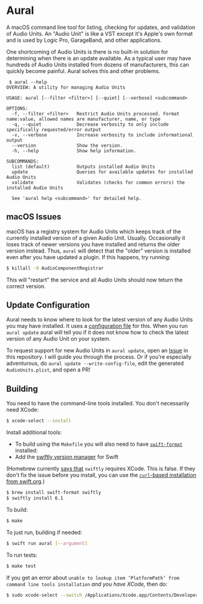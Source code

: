 # Aural

A macOS command line tool for listing, checking for updates, and validation of 
Audio Units. An "Audio Unit" is like a VST except it's Apple's own format and 
is used by Logic Pro, GarageBand, and other applications.

One shortcoming of Audio Units is there is no built-in solution for determining
when there is an update available. As a typical user may have hundreds of 
Audio Units installed from dozens of manufacturers, this can quickly become 
painful. Aural solves this and other problems.

```
 $ aural --help
OVERVIEW: A utility for managing Audio Units

USAGE: aural [--filter <filter>] [--quiet] [--verbose] <subcommand>

OPTIONS:
  -f, --filter <filter>   Restrict Audio Units processed. Format name:value, allowed names are manufacturer, name, or type
  -q, --quiet             Decrease verbosity to only include specifically requested/error output
  -v, --verbose           Increase verbosity to include informational output
  --version               Show the version.
  -h, --help              Show help information.

SUBCOMMANDS:
  list (default)          Outputs installed Audio Units
  update                  Queries for available updates for installed Audio Units
  validate                Validates (checks for common errors) the installed Audio Units

  See 'aural help <subcommand>' for detailed help.
```

## macOS Issues

macOS has a registry system for Audio Units which keeps track of the currently 
installed version of a given Audio Unit. Usually. Occasionally it loses track
of newer versions you have installed and returns the older version instead.
Thus, `aural` will detect that the "older" version is installed even after you
have updated a plugin. If this happens, try running:

```bash
$ killall -9 AudioComponentRegistrar
```

This will "restart" the service and all Audio Units should now teturn the 
correct version.

## Update Configuration

Aural needs to know where to look for the latest version of any Audio Units you
may have installed. It uses a [configuration file](https://github.com/CraigStuntz/aural/blob/main/Sources/Resources/AudioUnits.plist)
for this. When you run `aural update` aural will tell you if it does not know
how to check the latest version of any Audio Unit on your system. 

To request support for new Audio Units in `aural update`, open an 
[Issue](https://github.com/CraigStuntz/aural/issues) in this
repository. I will guide you through the process. Or if you're especially 
adventurous, do `aural update --write-config-file`, edit the generated 
`AudioUnits.plist`, and open a PR!

## Building

You need to have the command-line tools installed. You don't necessarily need XCode:

```bash
$ xcode-select --install
```

Install additional tools: 

* To build using the `Makefile` you will also need to have 
    [`swift-format`](https://github.com/apple/swift-format) installed:
* Add the [swiftly version manager](https://github.com/swiftlang/swiftly) for Swift

(Homebrew currently 
[says that](https://github.com/orgs/Homebrew/discussions/6167) `swiftly` 
requires XCode. This is false. If they don't fix the issue before you install, 
you can use the [`curl`-based installation from swift.org](https://www.swift.org/install/macos/).)

```bash
$ brew install swift-format swiftly
$ swiftly install 6.1
```

To build:

```bash
$ make
```

To just run, building if needed:

```bash
$ swift run aural [--argument]
```

To run tests: 

```bash
$ make test
```

If you get an error about 
`unable to lookup item ‘PlatformPath’ from command line tools installation`
_and you have XCode,_ then do:

```bash
$ sudo xcode-select --switch /Applications/Xcode.app/Contents/Developer
```
